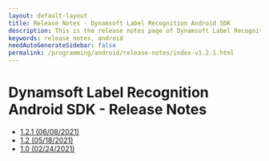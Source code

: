 ```yaml
---
layout: default-layout
title: Release Notes - Dynamsoft Label Recognition Android SDK
description: This is the release notes page of Dynamsoft Label Recognition for Android SDK.
keywords: release notes, android
needAutoGenerateSidebar: false
permalink: /programming/android/release-notes/index-v1.2.1.html
---
```


# Dynamsoft Label Recognition Android SDK - Release Notes

- [1.2.1 (06/08/2021)](android-1.md#121-06082021)
- [1.2   (05/18/2021)](android-1.md#12-05182021)
- [1.0   (02/24/2021)](android-1.md#10-02242021)
